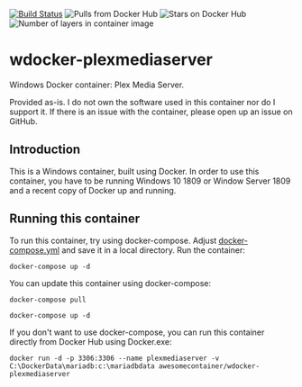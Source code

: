 [![Build Status](https://dev.azure.com/AwesomeContainer/AzurePipeline/_apis/build/status/mariadb/AzurePipeline-wdocker-mariadb-dev?branchName=dev)](https://dev.azure.com/AwesomeContainer/AzurePipeline/_build/latest?definitionId=5&branchName=dev)
![Pulls from Docker Hub](https://img.shields.io/docker/pulls/awesomecontainer/wdocker-plexmediaserver.svg?style=flat)
![Stars on Docker Hub](https://img.shields.io/docker/stars/awesomecontainer/wdocker-plexmediaserver.svg?style=flat)
![Number of layers in container image](https://img.shields.io/microbadger/layers/awesomecontainer/wdocker-plexmediaserver.svg?style=flat)

# wdocker-plexmediaserver
Windows Docker container: Plex Media Server.

Provided as-is. I do not own the software used in this container nor do I support it. If there is an issue with the container, please open up an issue on GitHub.

## Introduction
This is a Windows container, built using Docker.  In order to use this container, you have to be running Windows 10 1809 or Window Server 1809 and a recent copy of Docker up and running. 

## Running this container
To run this container, try using docker-compose. Adjust [docker-compose.yml](https://github.com/AwesomeContainer/wdocker-plexmediaserver/blob/master/docker-compose.yml) and save it in a local directory. Run the container:

  `docker-compose up -d`

You can update this container using docker-compose:

  `docker-compose pull`
  
  `docker-compose up -d`

If you don't want to use docker-compose, you can run this container directly from Docker Hub using Docker.exe:

  `docker run -d -p 3306:3306 --name plexmediaserver -v C:\DockerData\mariadb:c:\mariadbdata awesomecontainer/wdocker-plexmediaserver`
